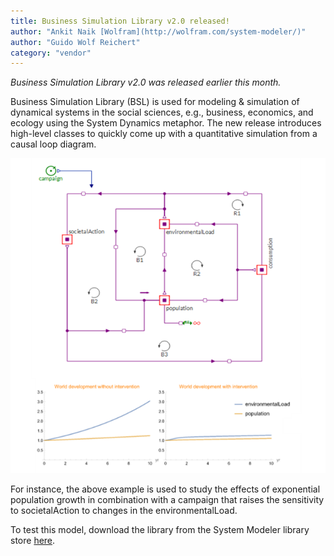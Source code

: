 ```yaml
---
title: Business Simulation Library v2.0 released!
author: "Ankit Naik [Wolfram](http://wolfram.com/system-modeler/)"
author: "Guido Wolf Reichert"
category: "vendor"
---
```

*Business Simulation Library v2.0 was released earlier this month.*

Business Simulation Library (BSL) is used for modeling & simulation of dynamical systems in the social sciences, e.g., business, economics, and ecology using the System Dynamics metaphor. The new release introduces high-level classes to quickly come up with a quantitative simulation from a causal loop diagram.

![Alt text](BSL-world-image.png 'BSL-world.png')

For instance, the above example is used to study the effects of exponential population growth in combination with a campaign that raises the sensitivity to societalAction to changes in the environmentalLoad. 

To test this model, download the library from the System Modeler library store [here](https://www.wolfram.com/system-modeler/libraries/business-simulation/).
